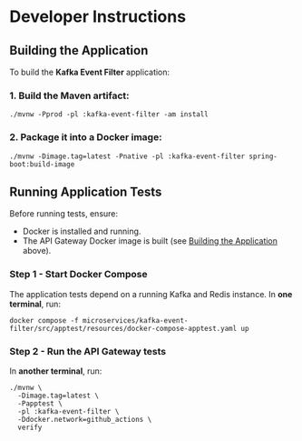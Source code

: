 # Developer Instructions

## Building the Application

To build the **Kafka Event Filter** application:

### 1. Build the Maven artifact:

```shell
./mvnw -Pprod -pl :kafka-event-filter -am install
```

### 2. Package it into a Docker image:

```shell
./mvnw -Dimage.tag=latest -Pnative -pl :kafka-event-filter spring-boot:build-image
```

## Running Application Tests

Before running tests, ensure:

- Docker is installed and running.
- The API Gateway Docker image is built (see [Building the Application](#building-the-application) above).

### Step 1 - Start Docker Compose

The application tests depend on a running Kafka and Redis instance.
In **one terminal**, run:

```shell
docker compose -f microservices/kafka-event-filter/src/apptest/resources/docker-compose-apptest.yaml up
```

### Step 2 - Run the API Gateway tests

In **another terminal**, run:

```shell
./mvnw \
  -Dimage.tag=latest \
  -Papptest \
  -pl :kafka-event-filter \
  -Ddocker.network=github_actions \
  verify
```
